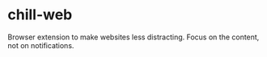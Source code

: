 # chill-web
Browser extension to make websites less distracting. Focus on the content, not on notifications. 
